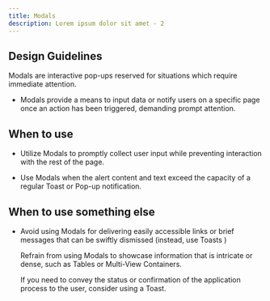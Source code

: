 ```yaml
---
title: Modals
description: Lorem ipsum dolor sit amet - 2
---
```

## Design Guidelines

Modals are interactive pop-ups reserved for situations which require immediate attention.

* Modals provide a means to input data or notify users on a specific page once an action has been triggered, demanding prompt attention.

## When to use

* Utilize Modals to promptly collect user input while preventing interaction with the rest of the page.


* Use Modals when the alert content and text exceed the capacity of a regular Toast or Pop-up notification.

## When to use something else

* Avoid using Modals for delivering easily accessible links or brief messages that can be swiftly dismissed (instead, use Toasts )

  Refrain from using Modals to showcase information that is intricate or dense, such as Tables or Multi-View Containers.

  If you need to convey the status or confirmation of the application process to the user, consider using a Toast.